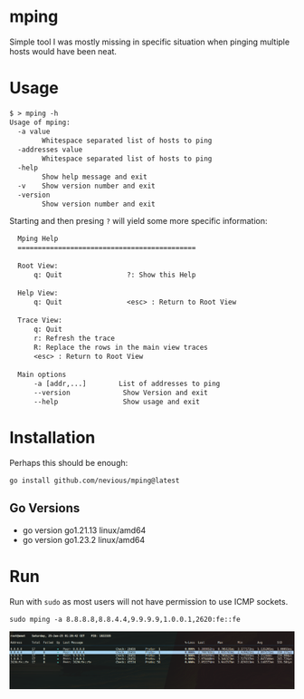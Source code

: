# mping

Simple tool I was mostly missing in specific situation when pinging multiple hosts would have been neat.

# Usage

```
$ > mping -h
Usage of mping:
  -a value
    	Whitespace separated list of hosts to ping
  -addresses value
    	Whitespace separated list of hosts to ping
  -help
    	Show help message and exit
  -v	Show version number and exit
  -version
    	Show version number and exit
```

Starting and then presing `?` will yield some more specific information:

```
  Mping Help
  ============================================

  Root View:
      q: Quit                ?: Show this Help

  Help View:
      q: Quit                <esc> : Return to Root View

  Trace View:
      q: Quit
      r: Refresh the trace
      R: Replace the rows in the main view traces
      <esc> : Return to Root View

  Main options
      -a [addr,...]        List of addresses to ping
      --version             Show Version and exit
      --help                Show usage and exit
```

# Installation

Perhaps this should be enough:

```
go install github.com/nevious/mping@latest
```

## Go Versions

* go version go1.21.13 linux/amd64
* go version go1.23.2 linux/amd64

# Run

Run with `sudo` as most users will not have permission to use ICMP sockets.

```
sudo mping -a 8.8.8.8,8.8.4.4,9.9.9.9,1.0.0.1,2620:fe::fe
```

![do not expect me to ever update this](./screengrab.png)
